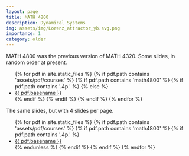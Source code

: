 ```yaml
---
layout: page
title: MATH 4800
description: Dynamical Systems
img: assets/img/Lorenz_attractor_yb.svg.png
importance: 1
category: older
---
```


MATH 4800 was the previous version of MATH 4320. Some slides, in random order at present.

<ul>
{% for pdf in site.static_files %}
  {% if pdf.path contains 'assets/pdf/courses' %}
    {% if pdf.path contains 'math4800' %}
      {% if pdf.path contains '.4p.' %}
      {% else %}
        <li><a href="{{ pdf.path }}">{{ pdf.basename }}</a></li>
      {% endif %}
    {% endif %}
  {% endif %}
{% endfor %}
</ul>

The same slides, but with 4 slides per page.

<ul>
{% for pdf in site.static_files %}
  {% if pdf.path contains 'assets/pdf/courses' %}
    {% if pdf.path contains 'math4800' %}
      {% if pdf.path contains '.4p.' %}
        <li><a href="{{ pdf.path }}">{{ pdf.basename }}</a></li>
      {% endunless %}
    {% endif %}
  {% endif %}
{% endfor %}
</ul>

